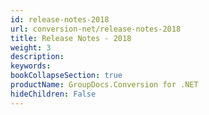 ```yaml
---
id: release-notes-2018
url: conversion-net/release-notes-2018
title: Release Notes - 2018
weight: 3
description: 
keywords: 
bookCollapseSection: true
productName: GroupDocs.Conversion for .NET
hideChildren: False
---
```

